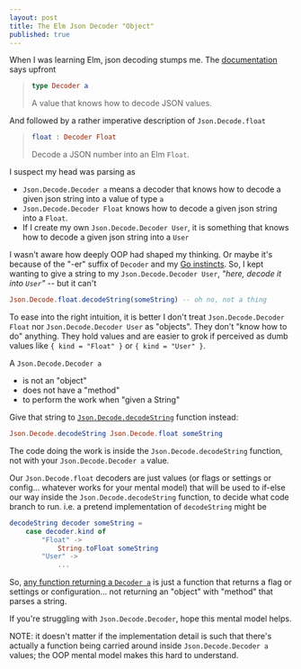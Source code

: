 ```yaml
---
layout: post
title: The Elm Json Decoder "Object"
published: true
---
```

When I was learning Elm, json decoding stumps me. The [documentation](https://package.elm-lang.org/packages/elm/json/latest/Json-Decode) says upfront

> ``` elm
> type Decoder a
> ```
> A value that knows how to decode JSON values.

And followed by a rather imperative description of `Json.Decode.float`

> ``` elm
> float : Decoder Float
> ```
> Decode a JSON number into an Elm `Float`.

I suspect my head was parsing as

- `Json.Decode.Decoder a` means a decoder that knows how to decode a given json string into a value of type `a`
- `Json.Decode.Decoder Float` knows how to decode a given json string into a `Float`.
- If I create my own `Json.Decode.Decoder User`, it is something that knows how to decode a given json string into a `User`

I wasn't aware how deeply OOP had shaped my thinking. Or maybe it's because of the "-er" suffix of `Decoder` and my [Go instincts](https://golang.org/doc/effective_go.html#interface-names). So, I kept wanting to give a string to my `Json.Decode.Decoder User`, _"here, decode it into `User`"_ -- but it can't

``` elm
Json.Decode.float.decodeString(someString) -- oh no, not a thing
```

To ease into the right intuition, it is better I don't treat `Json.Decode.Decoder Float` nor `Json.Decode.Decoder User` as "objects". They don't "know how to do" anything. They hold values and are easier to grok if perceived as dumb values like `{ kind = "Float" }` or `{ kind = "User" }`.

A `Json.Decode.Decoder a`
- is not an "object"
- does not have a "method"
- to perform the work when "given a String"

Give that string to [`Json.Decode.decodeString`](https://package.elm-lang.org/packages/elm/json/latest/Json-Decode#decodeString) function instead:

``` elm
Json.Decode.decodeString Json.Decode.float someString
```

The code doing the work is inside the `Json.Decode.decodeString` function, not with your `Json.Decode.Decoder a` value.

Our `Json.Decode.float` decoders are just values (or flags or settings or config... whatever works for your mental model) that will be used to if-else our way inside the `Json.Decode.decodeString` function, to decide what code branch to run. i.e. a pretend implementation of `decodeString` might be

``` elm
decodeString decoder someString =
    case decoder.kind of
        "Float" ->
            String.toFloat someString
        "User" ->
            ...
```

So, [any function returning a `Decoder a`](https://package.elm-lang.org/packages/elm/json/latest/Json-Decode) is just a function that returns a flag or settings or configuration... not returning an "object" with "method" that parses a string.

If you're struggling with `Json.Decode.Decoder`, hope this mental model helps.

NOTE: it doesn't matter if the implementation detail is such that there's actually a function being carried around inside `Json.Decode.Decoder a` values; the OOP mental model makes this hard to understand.
